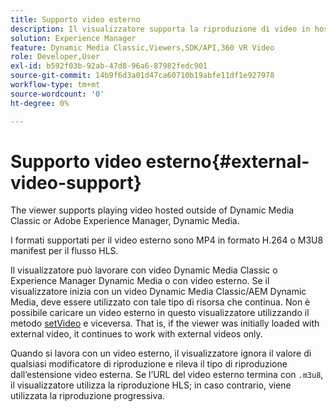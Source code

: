 ```yaml
---
title: Supporto video esterno
description: Il visualizzatore supporta la riproduzione di video in hosting al di fuori di Dynamic Media Classic o Adobe Experience Manager, Dynamic Media.
solution: Experience Manager
feature: Dynamic Media Classic,Viewers,SDK/API,360 VR Video
role: Developer,User
exl-id: b592f03b-92ab-47d8-96a6-87982fedc901
source-git-commit: 14b9f6d3a01d47ca60710b19abfe11df1e927978
workflow-type: tm+mt
source-wordcount: '0'
ht-degree: 0%

---
```


# Supporto video esterno{#external-video-support}

The viewer supports playing video hosted outside of Dynamic Media Classic or Adobe Experience Manager, Dynamic Media.

I formati supportati per il video esterno sono MP4 in formato H.264 o M3U8 manifest per il flusso HLS.

Il visualizzatore può lavorare con video Dynamic Media Classic o Experience Manager Dynamic Media o con video esterno. Se il visualizzatore inizia con un video Dynamic Media Classic/AEM Dynamic Media, deve essere utilizzato con tale tipo di risorsa che continua. Non è possibile caricare un video esterno in questo visualizzatore utilizzando il metodo [setVideo](../../c-html5-aem-asset-viewers/c-html5-aem-video360/c-html5-aem-video360-javascriptapiref/r-html5-aem-video360-javascriptapiref-setvideo.md#reference-85d3422d6ce64a36ac74827120b5a17c) e viceversa. That is, if the viewer was initially loaded with external video, it continues to work with external videos only.

Quando si lavora con un video esterno, il visualizzatore ignora il valore di qualsiasi modificatore di riproduzione e rileva il tipo di riproduzione dall’estensione video esterna. Se l’URL del video esterno termina con `.m3u8`, il visualizzatore utilizza la riproduzione HLS; in caso contrario, viene utilizzata la riproduzione progressiva.
